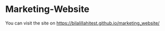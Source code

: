 # Marketing-Website

You can visit the site on https://bilalillahitest.github.io/marketing_website/

